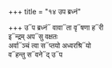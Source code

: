 +++
title = "१४ उप ब्रध्नं"

+++
उ᳓प ब्रध्नं᳓ वावा᳓ता वृ᳓षणा ह᳓री  
इ᳓न्द्रम् अप᳓सु वक्षतः  
अर्वा᳓ञ्चं त्वा स᳓प्तयो अध्वरश्रि᳓यो  
व᳓हन्तु स᳓वने᳓द् उ᳓प